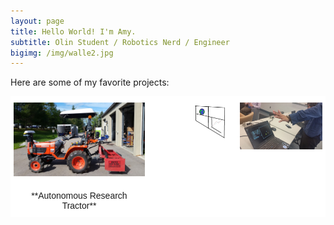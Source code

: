 ```yaml
---
layout: page
title: Hello World! I'm Amy.
subtitle: Olin Student / Robotics Nerd / Engineer
bigimg: /img/walle2.jpg
---
```


Here are some of my favorite projects:

<!--
 ![](img/tractor.jpg) |![](img/roc.jpg) | ![](img/fruit-ninja.jpg)
:-------------------------:|:-------------------------:|:------------:|
**Autonomous Research Tractor** | **Rotorcraft Operations Center** | **OpenCV Fruit Ninja**
-->

<style type="text/css">
.tg  {border-collapse:collapse;border-spacing:0;}
.tg td{font-family:Arial, sans-serif;font-size:14px;padding:10px 5px;border-style:hidden;border-width:1px;overflow:hidden;word-break:normal;border-color:white;}
.tg th{font-family:Arial, sans-serif;font-size:14px;font-weight:normal;padding:10px 5px;border-style:hidden;border-width:1px;overflow:hidden;word-break:normal;border-color:white;}
.tg .tg-us36{background-color:#ffffff;border-color:#ffffff;text-align:center;vertical-align:top}
</style>
<table class="tg">
  <tr>
    <th class="tg-us36"><img src="img/tractor.jpg"></th>
    <th class="tg-us36"><img src="img/roc.jpg"></th>
    <th class="tg-us36"><img src="img/fruit-ninja.jpg"></th>

  </tr>
  <tr>
    <td class="tg-us36">**Autonomous Research Tractor**</td>
    <td class="tg-us36"></td>
    <td class="tg-us36"></td>
  </tr>
</table>
